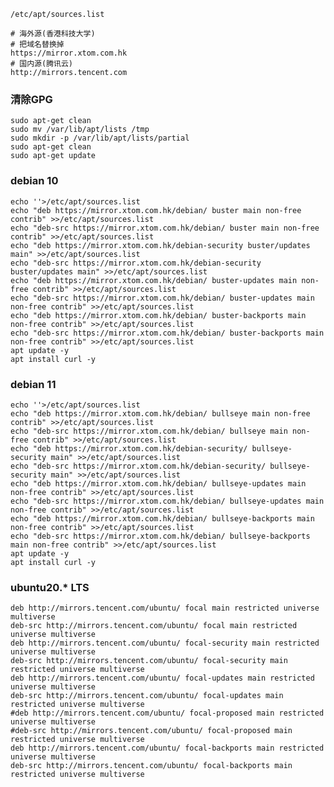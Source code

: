 ```/etc/apt/sources.list```
```
# 海外源(香港科技大学)
# 把域名替换掉
https://mirror.xtom.com.hk
# 国内源(腾讯云)
http://mirrors.tencent.com
```
### 清除GPG
```
sudo apt-get clean
sudo mv /var/lib/apt/lists /tmp
sudo mkdir -p /var/lib/apt/lists/partial
sudo apt-get clean
sudo apt-get update
```

### debian 10
```
echo ''>/etc/apt/sources.list
echo "deb https://mirror.xtom.com.hk/debian/ buster main non-free contrib" >>/etc/apt/sources.list
echo "deb-src https://mirror.xtom.com.hk/debian/ buster main non-free contrib" >>/etc/apt/sources.list
echo "deb https://mirror.xtom.com.hk/debian-security buster/updates main" >>/etc/apt/sources.list
echo "deb-src https://mirror.xtom.com.hk/debian-security buster/updates main" >>/etc/apt/sources.list
echo "deb https://mirror.xtom.com.hk/debian/ buster-updates main non-free contrib" >>/etc/apt/sources.list
echo "deb-src https://mirror.xtom.com.hk/debian/ buster-updates main non-free contrib" >>/etc/apt/sources.list
echo "deb https://mirror.xtom.com.hk/debian/ buster-backports main non-free contrib" >>/etc/apt/sources.list
echo "deb-src https://mirror.xtom.com.hk/debian/ buster-backports main non-free contrib" >>/etc/apt/sources.list
apt update -y 
apt install curl -y 
```

### debian 11
```
echo ''>/etc/apt/sources.list
echo "deb https://mirror.xtom.com.hk/debian/ bullseye main non-free contrib" >>/etc/apt/sources.list
echo "deb-src https://mirror.xtom.com.hk/debian/ bullseye main non-free contrib" >>/etc/apt/sources.list
echo "deb https://mirror.xtom.com.hk/debian-security/ bullseye-security main" >>/etc/apt/sources.list
echo "deb-src https://mirror.xtom.com.hk/debian-security/ bullseye-security main" >>/etc/apt/sources.list
echo "deb https://mirror.xtom.com.hk/debian/ bullseye-updates main non-free contrib" >>/etc/apt/sources.list
echo "deb-src https://mirror.xtom.com.hk/debian/ bullseye-updates main non-free contrib" >>/etc/apt/sources.list
echo "deb https://mirror.xtom.com.hk/debian/ bullseye-backports main non-free contrib" >>/etc/apt/sources.list
echo "deb-src https://mirror.xtom.com.hk/debian/ bullseye-backports main non-free contrib" >>/etc/apt/sources.list
apt update -y 
apt install curl -y 
```

### ubuntu20.* LTS
```
deb http://mirrors.tencent.com/ubuntu/ focal main restricted universe multiverse
deb-src http://mirrors.tencent.com/ubuntu/ focal main restricted universe multiverse
deb http://mirrors.tencent.com/ubuntu/ focal-security main restricted universe multiverse
deb-src http://mirrors.tencent.com/ubuntu/ focal-security main restricted universe multiverse
deb http://mirrors.tencent.com/ubuntu/ focal-updates main restricted universe multiverse
deb-src http://mirrors.tencent.com/ubuntu/ focal-updates main restricted universe multiverse
#deb http://mirrors.tencent.com/ubuntu/ focal-proposed main restricted universe multiverse
#deb-src http://mirrors.tencent.com/ubuntu/ focal-proposed main restricted universe multiverse
deb http://mirrors.tencent.com/ubuntu/ focal-backports main restricted universe multiverse
deb-src http://mirrors.tencent.com/ubuntu/ focal-backports main restricted universe multiverse
```
